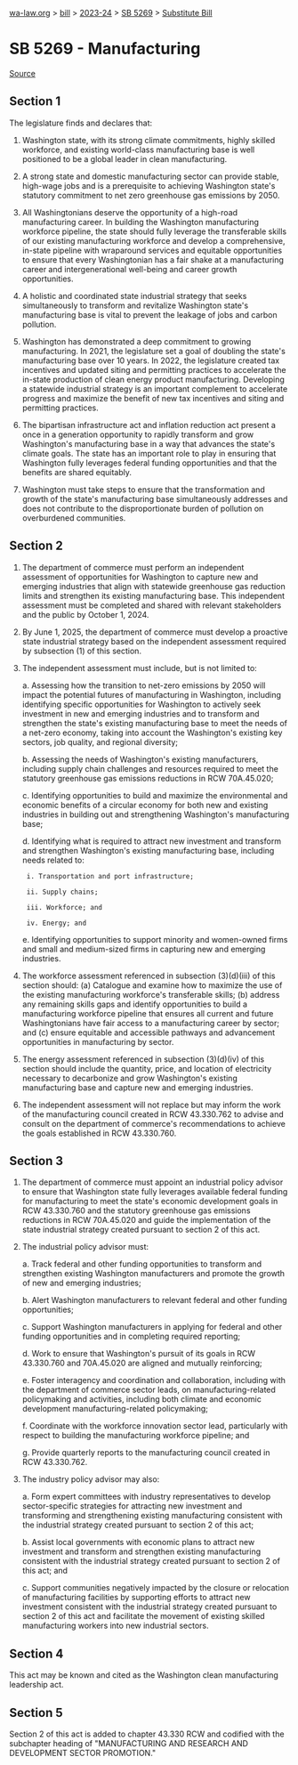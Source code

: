 [wa-law.org](/) > [bill](/bill/) > [2023-24](/bill/2023-24/) > [SB 5269](/bill/2023-24/sb/5269/) > [Substitute Bill](/bill/2023-24/sb/5269/S/)

# SB 5269 - Manufacturing

[Source](http://lawfilesext.leg.wa.gov/biennium/2023-24/Pdf/Bills/Senate%20Bills/5269-S.pdf)

## Section 1
The legislature finds and declares that:

1. Washington state, with its strong climate commitments, highly skilled workforce, and existing world-class manufacturing base is well positioned to be a global leader in clean manufacturing.

2. A strong state and domestic manufacturing sector can provide stable, high-wage jobs and is a prerequisite to achieving Washington state's statutory commitment to net zero greenhouse gas emissions by 2050.

3. All Washingtonians deserve the opportunity of a high-road manufacturing career. In building the Washington manufacturing workforce pipeline, the state should fully leverage the transferable skills of our existing manufacturing workforce and develop a comprehensive, in-state pipeline with wraparound services and equitable opportunities to ensure that every Washingtonian has a fair shake at a manufacturing career and intergenerational well-being and career growth opportunities.

4. A holistic and coordinated state industrial strategy that seeks simultaneously to transform and revitalize Washington state's manufacturing base is vital to prevent the leakage of jobs and carbon pollution.

5. Washington has demonstrated a deep commitment to growing manufacturing. In 2021, the legislature set a goal of doubling the state's manufacturing base over 10 years. In 2022, the legislature created tax incentives and updated siting and permitting practices to accelerate the in-state production of clean energy product manufacturing. Developing a statewide industrial strategy is an important complement to accelerate progress and maximize the benefit of new tax incentives and siting and permitting practices.

6. The bipartisan infrastructure act and inflation reduction act present a once in a generation opportunity to rapidly transform and grow Washington's manufacturing base in a way that advances the state's climate goals. The state has an important role to play in ensuring that Washington fully leverages federal funding opportunities and that the benefits are shared equitably.

7. Washington must take steps to ensure that the transformation and growth of the state's manufacturing base simultaneously addresses and does not contribute to the disproportionate burden of pollution on overburdened communities.

## Section 2
1. The department of commerce must perform an independent assessment of opportunities for Washington to capture new and emerging industries that align with statewide greenhouse gas reduction limits and strengthen its existing manufacturing base. This independent assessment must be completed and shared with relevant stakeholders and the public by October 1, 2024.

2. By June 1, 2025, the department of commerce must develop a proactive state industrial strategy based on the independent assessment required by subsection (1) of this section.

3. The independent assessment must include, but is not limited to:

    a. Assessing how the transition to net-zero emissions by 2050 will impact the potential futures of manufacturing in Washington, including identifying specific opportunities for Washington to actively seek investment in new and emerging industries and to transform and strengthen the state's existing manufacturing base to meet the needs of a net-zero economy, taking into account the Washington's existing key sectors, job quality, and regional diversity;

    b. Assessing the needs of Washington's existing manufacturers, including supply chain challenges and resources required to meet the statutory greenhouse gas emissions reductions in RCW 70A.45.020;

    c. Identifying opportunities to build and maximize the environmental and economic benefits of a circular economy for both new and existing industries in building out and strengthening Washington's manufacturing base;

    d. Identifying what is required to attract new investment and transform and strengthen Washington's existing manufacturing base, including needs related to:

        i. Transportation and port infrastructure;

        ii. Supply chains;

        iii. Workforce; and

        iv. Energy; and

    e. Identifying opportunities to support minority and women-owned firms and small and medium-sized firms in capturing new and emerging industries.

4. The workforce assessment referenced in subsection (3)(d)(iii) of this section should: (a) Catalogue and examine how to maximize the use of the existing manufacturing workforce's transferable skills; (b) address any remaining skills gaps and identify opportunities to build a manufacturing workforce pipeline that ensures all current and future Washingtonians have fair access to a manufacturing career by sector; and (c) ensure equitable and accessible pathways and advancement opportunities in manufacturing by sector.

5. The energy assessment referenced in subsection (3)(d)(iv) of this section should include the quantity, price, and location of electricity necessary to decarbonize and grow Washington's existing manufacturing base and capture new and emerging industries.

6. The independent assessment will not replace but may inform the work of the manufacturing council created in RCW 43.330.762 to advise and consult on the department of commerce's recommendations to achieve the goals established in RCW 43.330.760.

## Section 3
1. The department of commerce must appoint an industrial policy advisor to ensure that Washington state fully leverages available federal funding for manufacturing to meet the state's economic development goals in RCW 43.330.760 and the statutory greenhouse gas emissions reductions in RCW 70A.45.020 and guide the implementation of the state industrial strategy created pursuant to section 2 of this act.

2. The industrial policy advisor must:

    a. Track federal and other funding opportunities to transform and strengthen existing Washington manufacturers and promote the growth of new and emerging industries;

    b. Alert Washington manufacturers to relevant federal and other funding opportunities;

    c. Support Washington manufacturers in applying for federal and other funding opportunities and in completing required reporting;

    d. Work to ensure that Washington's pursuit of its goals in RCW 43.330.760 and 70A.45.020 are aligned and mutually reinforcing;

    e. Foster interagency and coordination and collaboration, including with the department of commerce sector leads, on manufacturing-related policymaking and activities, including both climate and economic development manufacturing-related policymaking;

    f. Coordinate with the workforce innovation sector lead, particularly with respect to building the manufacturing workforce pipeline; and

    g. Provide quarterly reports to the manufacturing council created in RCW 43.330.762.

3. The industry policy advisor may also:

    a. Form expert committees with industry representatives to develop sector-specific strategies for attracting new investment and transforming and strengthening existing manufacturing consistent with the industrial strategy created pursuant to section 2 of this act;

    b. Assist local governments with economic plans to attract new investment and transform and strengthen existing manufacturing consistent with the industrial strategy created pursuant to section 2 of this act; and

    c. Support communities negatively impacted by the closure or relocation of manufacturing facilities by supporting efforts to attract new investment consistent with the industrial strategy created pursuant to section 2 of this act and facilitate the movement of existing skilled manufacturing workers into new industrial sectors.

## Section 4
This act may be known and cited as the Washington clean manufacturing leadership act.

## Section 5
Section 2 of this act is added to chapter 43.330 RCW and codified with the subchapter heading of "MANUFACTURING AND RESEARCH AND DEVELOPMENT SECTOR PROMOTION."
